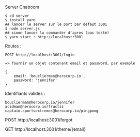 Server Chatroom

```console
$ cd server
$ install yarn
## lancer le server sur le port par defaut 3001
$ node server.js 
## sinon lancer la commander d'apres (pas testé)
$ yarn start : http://localhost:3001
```
Routes :

    POST http://localhost:3001/login

    => fournir un objet contenant email et password, par exemple

    {
        email: 'bouclierman@herocorp.io',
        password: 'jennifer'
    }

Identifiants valides :

    bouclierman@herocorp.io/jennifer
    acidman@herocorp.io/fructis
    captain.sportsextremes@herocorp.io/pingpong

POST http://localhost:3001/forgot

GET http://localhost:3001/theme/{email}